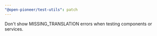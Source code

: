 ```yaml
---
"@open-pioneer/test-utils": patch
---
```


Don't show MISSING_TRANSLATION errors when testing components or services.
